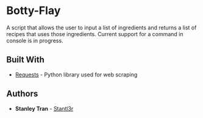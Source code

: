 # Botty-Flay
A script that allows the user to input a list of ingredients and returns a list of recipes that uses those ingredients. Current support for a command in console is in progress.

## Built With
* [Requests](http://docs.python-requests.org/en/master/) - Python library used for web scraping

## Authors
* **Stanley Tran** - [Stantl3r](https://github.com/Stantl3r/Doggit)
